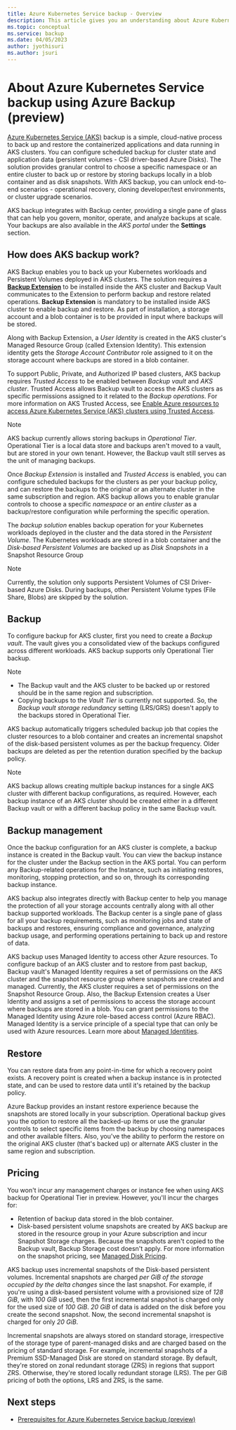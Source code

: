 ```yaml
---
title: Azure Kubernetes Service backup - Overview
description: This article gives you an understanding about Azure Kubernetes Service (AKS) backup, the cloud-native process to back up and restore the containerized applications and data running in AKS clusters.
ms.topic: conceptual
ms.service: backup
ms.date: 04/05/2023
author: jyothisuri
ms.author: jsuri
---
```


# About Azure Kubernetes Service backup using Azure Backup (preview)

[Azure Kubernetes Service (AKS)](../aks/intro-kubernetes.md) backup is a simple, cloud-native process to back up and restore the containerized applications and data running in AKS clusters. You can configure scheduled backup for cluster state and application data (persistent volumes - CSI driver-based Azure Disks). The solution provides granular control to choose a specific namespace or an entire cluster to back up or restore by storing backups locally in a blob container and as disk snapshots. With AKS backup, you can unlock end-to-end scenarios - operational recovery, cloning developer/test environments, or cluster upgrade scenarios. 

AKS backup integrates with Backup center, providing a single pane of glass that can help you govern, monitor, operate, and analyze backups at scale. Your backups are also available in the *AKS portal* under the **Settings** section.

## How does AKS backup work?

AKS Backup enables you to back up your Kubernetes workloads and Persistent Volumes deployed in AKS clusters. The solution requires a [**Backup Extension**](/azure/azure-arc/kubernetes/conceptual-extensions) to be installed inside the AKS cluster and Backup Vault communicates to the Extension to perform backup and restore related operations. **Backup Extension** is mandatory to be installed inside AKS cluster to enable backup and restore. As part of installation, a storage account and a blob container is to be provided in input where backups will be stored. 

Along with Backup Extension, a *User Identity* is created in the AKS cluster's Managed Resource Group (called Extension Identity). This extension identity gets the *Storage Account Contributor* role assigned to it on the storage account where backups are stored in a blob container.

To support Public, Private, and Authorized IP based clusters, AKS backup requires *Trusted Access* to be enabled between *Backup vault* and *AKS cluster*. Trusted Access allows Backup vault to access the AKS clusters as specific permissions assigned to it related to the *Backup operations*. For more information on AKS Trusted Access, see [Enable Azure resources to access Azure Kubernetes Service (AKS) clusters using Trusted Access](../aks/trusted-access-feature.md).

>[!Note]
>AKS backup currently allows storing backups in *Operational Tier*. Operational Tier is a local data store and backups aren't moved to a vault, but are stored in your own tenant. However, the Backup vault still serves as the unit of managing backups.

Once *Backup Extension* is installed and *Trusted Access* is enabled, you can configure scheduled backups for the clusters as per your backup policy, and can restore the backups to the original or an alternate cluster in the same subscription and region. AKS backup allows you to enable granular controls to choose a specific *namespace* or an *entire cluster* as a backup/restore configuration while performing the specific operation.

The *backup solution* enables backup operation for your Kubernetes workloads deployed in the cluster and the data stored in the *Persistent Volume*. The Kubernetes workloads are stored in a blob container and the *Disk-based Persistent Volumes* are backed up as *Disk Snapshots* in a Snapshot Resource Group 

>[!Note]
>Currently, the solution only supports Persistent Volumes of CSI Driver-based Azure Disks. During backups, other Persistent Volume types (File Share, Blobs) are skipped by the solution.

## Backup
 
To configure backup for AKS cluster, first you need to create a *Backup vault*. The vault gives you a consolidated view of the backups configured across different workloads. AKS backup supports only Operational Tier backup.

>[!Note]
>- The Backup vault and the AKS cluster to be backed up or restored should be in the same region and subscription.
>- Copying backups to the *Vault Tier* is currently not supported. So, the *Backup vault storage redundancy* setting (LRS/GRS) doesn't apply to the backups stored in Operational Tier.

AKS backup automatically triggers scheduled backup job that copies the cluster resources to a blob container and creates an incremental snapshot of the disk-based persistent volumes as per the backup frequency. Older backups are deleted as per the retention duration specified by the backup policy.

>[!Note]
>AKS backup allows creating multiple backup instances for a single AKS cluster with different backup configurations, as required. However, each backup instance of an AKS cluster should be created either in a different Backup vault or with a different backup policy in the same Backup vault.

## Backup management 

Once the backup configuration for an AKS cluster is complete, a backup instance is created in the Backup vault. You can view the backup instance for the cluster under the Backup section in the AKS portal. You can perform any Backup-related operations for the Instance, such as initiating restores, monitoring, stopping protection, and so on, through its corresponding backup instance.

AKS backup also integrates directly with Backup center to help you manage the protection of all your storage accounts centrally along with all other backup supported workloads. The Backup center is a single pane of glass for all your backup requirements, such as monitoring jobs and state of backups and restores, ensuring compliance and governance, analyzing backup usage, and performing operations pertaining to back up and restore of data.

AKS backup uses Managed Identity to access other Azure resources. To configure backup of an AKS cluster and to restore from past backup, Backup vault's Managed Identity requires a set of permissions on the AKS cluster and the snapshot resource group where snapshots are created and managed. Currently, the AKS cluster requires a set of permissions on the Snapshot Resource Group. Also, the Backup Extension creates a User Identity and assigns a set of permissions to access the storage account where backups are stored in a blob. You can grant permissions to the Managed Identity using Azure role-based access control (Azure RBAC). Managed Identity is a service principle of a special type that can only be used with Azure resources. Learn more about [Managed Identities](../active-directory/managed-identities-azure-resources/overview.md).

## Restore

You can restore data from any point-in-time for which a recovery point exists. A recovery point is created when a backup instance is in protected state, and can be used to restore data until it's retained by the backup policy.

Azure Backup provides an instant restore experience because the snapshots are stored locally in your subscription. Operational backup gives you the option to restore all the backed-up items or use the granular controls to select specific items from the backup by choosing namespaces and other available filters. Also, you've the ability to perform the restore on the original AKS cluster (that's backed up) or alternate AKS cluster in the same region and subscription.

## Pricing

You won't incur any management charges or instance fee when using AKS backup for Operational Tier in preview. However, you'll incur the  charges for:

- Retention of backup data stored in the blob container. 
- Disk-based persistent volume snapshots are created by AKS backup are stored in the resource group in your Azure subscription and incur Snapshot Storage charges. Because the snapshots aren't copied to the Backup vault, Backup Storage cost doesn't apply. For more information on the snapshot pricing, see [Managed Disk Pricing](https://azure.microsoft.com/pricing/details/managed-disks/).

AKS backup uses incremental snapshots of the Disk-based persistent volumes. Incremental snapshots are charged *per GiB of the storage occupied by the delta changes* since the last snapshot. For example, if you're using a disk-based persistent volume with a provisioned size of *128 GiB*, with *100 GiB* used, then the first incremental snapshot is charged only for the used size of *100 GiB*. *20 GiB* of data is added on the disk before you create the second snapshot. Now, the second incremental snapshot is charged for only *20 GiB*.

Incremental snapshots are always stored on standard storage, irrespective of the storage type of parent-managed disks and are charged based on the pricing of standard storage. For example, incremental snapshots of a Premium SSD-Managed Disk are stored on standard storage. By default, they're stored on zonal redundant storage (ZRS) in regions that support ZRS. Otherwise, they're stored  locally redundant storage (LRS). The per GiB pricing of both the options, LRS and ZRS, is the same.

## Next steps

- [Prerequisites for Azure Kubernetes Service backup (preview)](azure-kubernetes-service-cluster-backup-concept.md)
